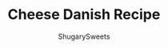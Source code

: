 ---
layout: ../../layouts/MarkdownPostLayout.astro
title: Cheese Danish Recipe
author: ShugarySweets
pubDate: 2021-03-15
description: "Making homemade Cheese Danish is easier than ever. Using just a few ingredients, you can learn how to make a flaky, delicious cheese danish in under 30 minutes. With a creamy filling and sweet icing, these are the perfect addition to a holiday breakfast or brunch."
image_url: https://www.shugarysweets.com/wp-content/uploads/2022/05/cheese-danish-facebook.jpg
tags: ["Breakfast and Brunch","American"]
calories: 156
protein: 2
carbohydrates: 30
fats: 3
fiber: 0
ingredients: ["1 box (17 ounce) frozen puff pastry sheets","1 package (8 ounce) cream cheese, softened to room temperature","1/2 cup granulated sugar","1 teaspoon vanilla extract","1 egg, separated","1 teaspoon water","1 cup powdered sugar","1/2 teaspoon vanilla extract","2 Tablespoons milk","2 Tablespoons powdered sugar, for garnish"]
serves: 8
time: "30 minutes"
prepTime: "15 minutes"
instructions: ["Thaw puff pastry according to package directions. Mine took about 15 minutes at room temperature.","Preheat oven to 400 degrees F. Line a cookie sheet with parchment paper. Set aside.","Cut each sheet of puff pastry into fourths, resulting in 8 large squares. Set aside.","In a mixing bowl, beat cream cheese with granulated sugar, vanilla extract, and egg yolk (save the egg white).","Beat until fully combined and smooth. Spoon about 2 Tablespoons of filling into the center of each square of puff pastry.","Using a sharp knife cut the pastry from each corner towards the center, just until you get to the filling. You will now have four *almost* triangles cut. Take the left edge of the triangle and bring it up over the filling. Repeat for all four triangles. The shape will resemble a pinwheel (see my photos in the blog post for a visual tutorial).","In a small bowl, whisk the remaining egg white with water. Brush over the tops of the puff pastry.","Bake in preheated oven for 15-20 minutes, until pastry is lightly browned.","While danish is baking, whisk together the powdered sugar, vanilla extract, and milk for the icing. Whisk until smooth.","Remove danishes from oven and drizzle with icing. Dust with powdered sugar right before serving. Serve within several hours for best flavor and texture!"]
nutrition: ["156 calories","30 grams carbohydrates","27 milligrams cholesterol","3 grams fat","0 grams fiber","2 grams protein","1 grams saturated fat","43 milligrams sodium","28 grams sugar","0 grams trans fat","2 grams unsaturated fat"]
---